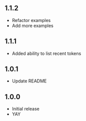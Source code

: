 ## 1.1.2

* Refactor examples
* Add more examples 

## 1.1.1

* Added ability to list recent tokens

## 1.0.1

* Update README

## 1.0.0

* Initial release
* YAY

